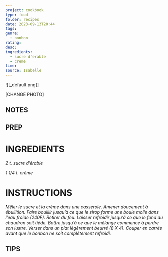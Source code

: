 ```yaml
---
project: cookbook
type: food
folder: recipes
date: 2023-09-13T20:44
tags: 
genre:
  - bonbon
rating: 
desc: 
ingredients:
  - sucre d'erable
  - creme
time: 
source: Isabelle
---
```


![[_default.png]]

[CHANGE PHOTO]


## NOTES




## PREP


# INGREDIENTS

_2 t. sucre d’érable_

_1 1/4 t. crème_


# INSTRUCTIONS

_Mêler le sucre et la crème dans une casserole._
_Amener doucement à ébullition. Faire bouillir_
_jusqu’à ce que le sirop forme une boule molle_
_dans l’eau froide (240F). Retirer du feu. Laisser_
_refroidir jusqu’à ce que le fond du chaudron_
_soit tiède. Battre jusqu’à ce que le mélange_
_commence à perdre son lustre. Verser dans_
_un plat légèrement beurré (8 X 4). Couper en_
_carrés avant que le bonbon ne soit complètement_
_refroidi._




## TIPS



